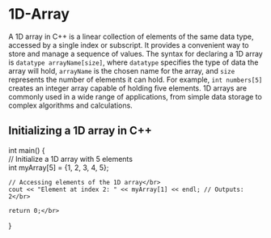 # 1D-Array
A 1D array in C++ is a linear collection of elements of the same data type, accessed by a single index or subscript. It provides a convenient way to store and manage a sequence of values. The syntax for declaring a 1D array is `datatype arrayName[size]`, where `datatype` specifies the type of data the array will hold, `arrayName` is the chosen name for the array, and `size` represents the number of elements it can hold. For example, `int numbers[5]` creates an integer array capable of holding five elements. 1D arrays are commonly used in a wide range of applications, from simple data storage to complex algorithms and calculations.
## Initializing a 1D array in C++
int main() {</br>
    // Initialize a 1D array with 5 elements</br>
    int myArray[5] = {1, 2, 3, 4, 5};</br>

    // Accessing elements of the 1D array</br>
    cout << "Element at index 2: " << myArray[1] << endl; // Outputs: 2</br>

    return 0;</br>
}
